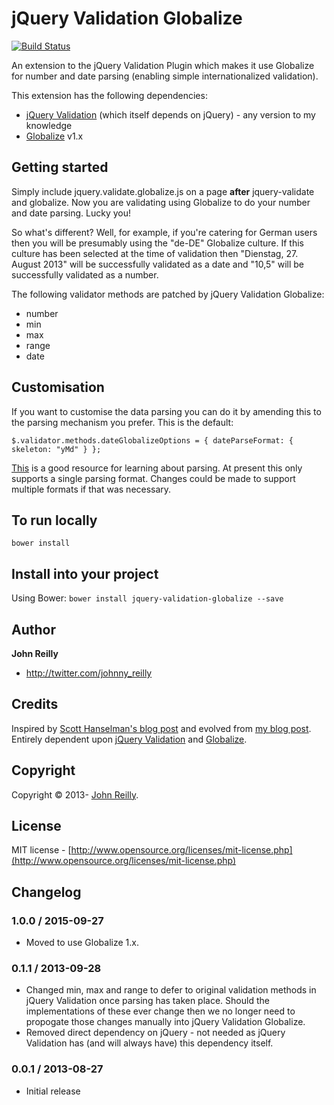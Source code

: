 jQuery Validation Globalize
===========================

[![Build Status](https://travis-ci.org/johnnyreilly/jquery-validation-globalize.svg?branch=master)](https://travis-ci.org/johnnyreilly/jquery-validation-globalize)

An extension to the jQuery Validation Plugin which makes it use Globalize for number and date parsing (enabling simple internationalized validation).

This extension has the following dependencies:
- [jQuery Validation](https://github.com/jzaefferer/jquery-validation) (which itself depends on jQuery) - any version to my knowledge
- [Globalize](https://github.com/jquery/globalize) v1.x

## Getting started

Simply include jquery.validate.globalize.js on a page **after** jquery-validate and globalize.  Now you are validating using Globalize to do your number and date parsing.  Lucky you!

So what's different?  Well, for example, if you're catering for German users then you will be presumably using the "de-DE" Globalize culture.  If this culture has been selected at the time of validation then "Dienstag, 27. August 2013" will be successfully validated as a date and "10,5" will be successfully validated as a number.

The following validator methods are patched by jQuery Validation Globalize:

- number
- min
- max
- range
- date

## Customisation


If you want to customise the data parsing you can do it by amending this to the parsing mechanism you prefer.  This is the default:

```
$.validator.methods.dateGlobalizeOptions = { dateParseFormat: { skeleton: "yMd" } };
```

[This](https://github.com/jquery/globalize/blob/master/doc/api/date/date-formatter.md) is a good resource for learning about parsing.  At present this only supports a single parsing format.  Changes could be made to support multiple formats if that was necessary.

## To run locally

`bower install`

## Install into your project

Using Bower: `bower install jquery-validation-globalize --save`  

## Author
**John Reilly**

+ http://twitter.com/johnny_reilly

## Credits
Inspired by [Scott Hanselman's blog post](http://www.hanselman.com/blog/GlobalizationInternationalizationAndLocalizationInASPNETMVC3JavaScriptAndJQueryPart1.aspx) and evolved from [my blog post](http://icanmakethiswork.blogspot.com/2012/09/globalize-and-jquery-validate.html).  Entirely dependent upon [jQuery Validation](https://github.com/jzaefferer/jquery-validation) and [Globalize](https://github.com/jquery/globalize/).

## Copyright
Copyright © 2013- [John Reilly](mailto:johnny_reilly@hotmail.com).

## License

MIT license - [http://www.opensource.org/licenses/mit-license.php](http://www.opensource.org/licenses/mit-license.php)

## Changelog

### 1.0.0 / 2015-09-27

- Moved to use Globalize 1.x.

### 0.1.1 / 2013-09-28

- Changed min, max and range to defer to original validation methods in jQuery Validation once parsing has taken place. Should the implementations of these ever change then we no longer need to propogate those changes manually into jQuery Validation Globalize.  
- Removed direct dependency on jQuery - not needed as jQuery Validation has (and will always have) this dependency itself.

### 0.0.1 / 2013-08-27

- Initial release
